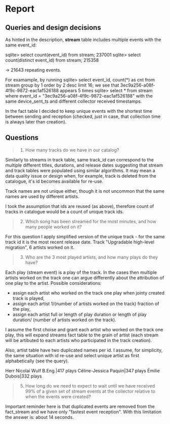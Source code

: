 # Report

## Queries and design decisions
As hinted in the description, **stream** table includes multiple events with the
same event_id:

sqlite> select count(event_id) from stream;
237001
sqlite> select count(distinct event_id) from stream;
215358

-> 21643 repeating events.

For examample, by running
sqlite> select event_id, count(*) as cnt from stream group by 1 order by 2 desc limit 16;
we see that 3ec9a256-a08f-4f9c-9872-eac1af526188 appears 5 times
sqlite> select * from stream where event_id = "3ec9a256-a08f-4f9c-9872-eac1af526188"
with the same device_sent_ts and different collector received timestamps.

In the fact table I decided to keep unique events with the shortest time
between sending and reception (checked, just in case, that collection time
is always later than creation).

## Questions
> 1. How many tracks do we have in our catalog?

Similarly to streams in track table, same track_id can correspond to the 
multiple different titles, durations, and release dates suggesting that stream
and track tables were populated using similar algorithms. It may mean a data
quality issue or design when, for example, track is deleted from the
catalogue, it's id becomes available for re-use.

Track names are not unique either, though it is not uncommon that the same names
are used by different artists. 

I took the assumption that ids are reused (as above), therefore count of tracks
in catalogue would be a count of unique track ids.

> 2. Which song has been streamed for the most minutes, 
> and how many people worked on it?

For this question I apply simplified version of the unique track - for the same
track id it is the most recent release date.
Track "Upgradable high-level migration", 6 artists worked on it.

> 3. Who are the 3 most played artists, and how many plays do they have?

Each play (stream event) is a play of the track. In the cases then multiple
artists worked on the track one can argue differently about the attribution
of one play to the artist. Possible considerations: 
- assign each artist who worked on the track one play when jointy created track 
is played,
- assign each artist 1/(number of artists worked on the track) fraction of the
play,
- assign each artist full or length of play duration or length of play duration/
(number of artists worked on the track).

I assume the first choise and grant each artist who worked on the track one play,
this will expand streams fact table to the grain of artist (each stream will
be artibuted to each artists who participated in the track creation).

Also, artist table have two duplicated names per id. I assume, for simplicity,
the same situation with id re-use and select unique artist as first
alphabetically (see the query).

Herr Nicolai Wulf B.Eng.|417 plays
Céline-Jessica Paquin|347 plays
Émilie Dubois|332 plays

> 5. How long do we need to expect to wait until we have received 99% of a 
> given set of stream events at the collector relative to when the events were 
> created?

Important reminder here is that duplicated events are removed from the
fact_stream and we have only "fastest event reception".
With this limitation the answer is: about 14 seconds.